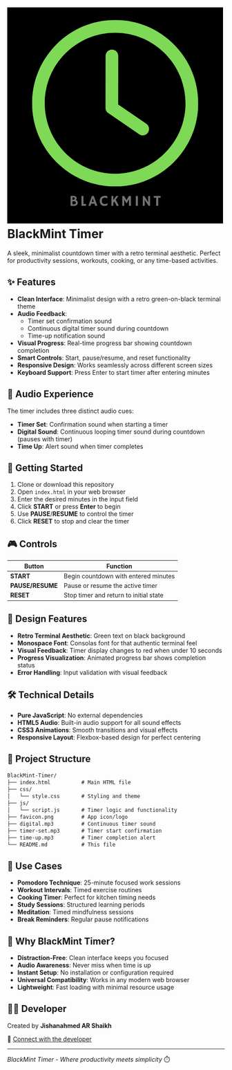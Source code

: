 # ![BlackMint Timer](favicon.png) BlackMint Timer

A sleek, minimalist countdown timer with a retro terminal aesthetic. Perfect for productivity sessions, workouts, cooking, or any time-based activities.

## ✨ Features

- **Clean Interface**: Minimalist design with a retro green-on-black terminal theme
- **Audio Feedback**: 
  - Timer set confirmation sound
  - Continuous digital timer sound during countdown
  - Time-up notification sound
- **Visual Progress**: Real-time progress bar showing countdown completion
- **Smart Controls**: Start, pause/resume, and reset functionality
- **Responsive Design**: Works seamlessly across different screen sizes
- **Keyboard Support**: Press Enter to start timer after entering minutes

## 🎵 Audio Experience

The timer includes three distinct audio cues:
- **Timer Set**: Confirmation sound when starting a timer
- **Digital Sound**: Continuous looping timer sound during countdown (pauses with timer)
- **Time Up**: Alert sound when timer completes

## 🚀 Getting Started

1. Clone or download this repository
2. Open `index.html` in your web browser
3. Enter the desired minutes in the input field
4. Click **START** or press **Enter** to begin
5. Use **PAUSE**/**RESUME** to control the timer
6. Click **RESET** to stop and clear the timer

## 🎮 Controls

| Button | Function |
|--------|----------|
| **START** | Begin countdown with entered minutes |
| **PAUSE/RESUME** | Pause or resume the active timer |
| **RESET** | Stop timer and return to initial state |

## 🎨 Design Features

- **Retro Terminal Aesthetic**: Green text on black background
- **Monospace Font**: Consolas font for that authentic terminal feel
- **Visual Feedback**: Timer display changes to red when under 10 seconds
- **Progress Visualization**: Animated progress bar shows completion status
- **Error Handling**: Input validation with visual feedback

## 🛠️ Technical Details

- **Pure JavaScript**: No external dependencies
- **HTML5 Audio**: Built-in audio support for all sound effects
- **CSS3 Animations**: Smooth transitions and visual effects
- **Responsive Layout**: Flexbox-based design for perfect centering

## 📁 Project Structure

```
BlackMint-Timer/
├── index.html          # Main HTML file
├── css/
│   └── style.css       # Styling and theme
├── js/
│   └── script.js       # Timer logic and functionality
├── favicon.png         # App icon/logo
├── digital.mp3         # Continuous timer sound
├── timer-set.mp3       # Timer start confirmation
├── time-up.mp3         # Timer completion alert
└── README.md           # This file
```

## 🎯 Use Cases

- **Pomodoro Technique**: 25-minute focused work sessions
- **Workout Intervals**: Timed exercise routines
- **Cooking Timer**: Perfect for kitchen timing needs
- **Study Sessions**: Structured learning periods
- **Meditation**: Timed mindfulness sessions
- **Break Reminders**: Regular pause notifications

## 🌟 Why BlackMint Timer?

- **Distraction-Free**: Clean interface keeps you focused
- **Audio Awareness**: Never miss when time is up
- **Instant Setup**: No installation or configuration required
- **Universal Compatibility**: Works in any modern web browser
- **Lightweight**: Fast loading with minimal resource usage

## 👨‍💻 Developer

Created by **Jishanahmed AR Shaikh**

🔗 [Connect with the developer](https://linktr.ee/jishanahmedshaikh)

---

*BlackMint Timer - Where productivity meets simplicity* ⏱️